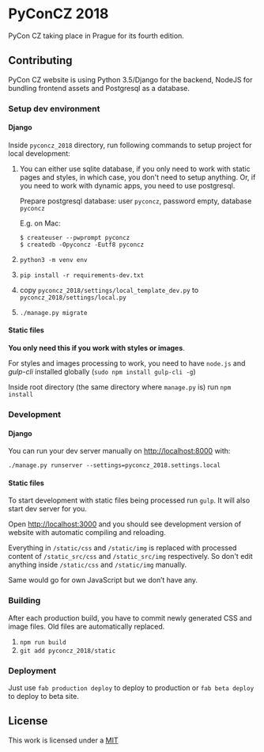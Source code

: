 PyConCZ 2018
============

PyCon CZ taking place in Prague for its fourth edition.

Contributing
------------

PyCon CZ website is using Python 3.5/Django for the backend, NodeJS for
bundling frontend assets and Postgresql as a database.

### Setup dev environment

#### Django

Inside `pyconcz_2018` directory,
run following commands to setup project for local development:

1.	You can either use sqlite database, if you only need to work with
	static pages and styles, in which case, you don't need to setup
	anything. Or, if you need to work with dynamic apps, you need to
	use postgresql.

	Prepare postgresql database: user `pyconcz`, password empty, database `pyconcz`

    E.g. on Mac:

    ```
    $ createuser --pwprompt pyconcz
    $ createdb -Opyconcz -Eutf8 pyconcz
    ```

2.  `python3 -m venv env`
3.  `pip install -r requirements-dev.txt`
4.	copy `pyconcz_2018/settings/local_template_dev.py` to `pyconcz_2018/settings/local.py`
5.  `./manage.py migrate`


#### Static files

**You only need this if you work with styles or images**. 

For styles and images processing to work, you need to have `node.js` and _gulp-cli_ installed globally (`sudo npm install gulp-cli -g`)

Inside root directory (the same directory where `manage.py` is) run `npm install`


### Development

#### Django

You can run your dev server manually on [http://localhost:8000]() with:

`./manage.py runserver --settings=pyconcz_2018.settings.local`


#### Static files

To start development with static files being processed run `gulp`. It will also start dev server for you.

Open [http://localhost:3000]() and you should see development version of website with automatic compiling and reloading.

Everything in `/static/css` and `/static/img` is replaced with 
processed content of `/static_src/css` and `/static_src/img` respectively.
So don't edit anything inside `/static/css` and `/static/img` manually.

Same would go for own JavaScript but we don’t have any.


### Building

After each production build, you have to commit newly generated CSS and image files.
Old files are automatically replaced.

1. `npm run build`
2. `git add pyconcz_2018/static`


### Deployment

Just use `fab production deploy` to deploy to production or `fab beta deploy` to deploy to beta site.

License
-------

This work is licensed under a [MIT](./LICENSE.md)
